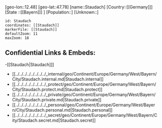 ﻿---
location: [47.78,12.48]
mapzoom: [7,12] 
mapmarker: city 
type: City
tags:
- geo/City


SpocWebEntityId: 34530
isDeleted: false
confidential: public

---
[geo-lon::12.48]
[geo-lat::47.78]
[name::Staudach]
[Country::[[Germany]]]
[State ::[[Bayern]]] ]
[Population::]
[Unknown::]


```leaflet
id: Staudach
coordinates: [[Staudach]]
markerFile: [[Staudach]]
defaultZoom: 11 
maxZoom: 18
```


## Confidential Links & Embeds: 
-[[Staudach|Staudach]]] 
- [[../../../../../../../../_internal/geo/Continent/Europe/Germany/West/Bayern/City/Staudach.internal.md|Staudach.internal]] 
- [[../../../../../../../../_protect/geo/Continent/Europe/Germany/West/Bayern/City/Staudach.protect.md|Staudach.protect]] 
- [[../../../../../../../../_private/geo/Continent/Europe/Germany/West/Bayern/City/Staudach.private.md|Staudach.private]] 
- [[../../../../../../../../_personal/geo/Continent/Europe/Germany/West/Bayern/City/Staudach.personal.md|Staudach.personal]] 
- [[../../../../../../../../_secret/geo/Continent/Europe/Germany/West/Bayern/City/Staudach.secret.md|Staudach.secret]] 
